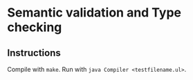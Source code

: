 # Semantic validation and Type checking

## Instructions
Compile with `make`.
Run with `java Compiler <testfilename.ul>`.
